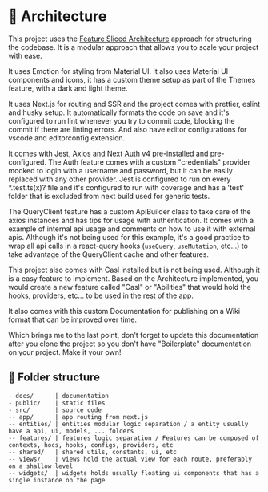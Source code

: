 # 📐 Architecture

This project uses the [Feature Sliced Architecture](https://feature-sliced.design/) approach for structuring the codebase. It is a modular approach that allows you to scale your project with ease.

It uses Emotion for styling from Material UI. It also uses Material UI components and icons, it has a custom theme setup as part of the Themes feature, with a dark and light theme.

It uses Next.js for routing and SSR and the project comes with prettier, eslint and husky setup. It automatically formats the code on save and it's configured to run lint whenever you try to commit code, blocking the commit if there are linting errors. And also have editor configurations for vscode and editorconfig extension.

It comes with Jest, Axios and Next Auth v4 pre-installed and pre-configured. The Auth feature comes with a custom "credentials" provider mocked to login with a username and password, but it can be easily replaced with any other provider. Jest is configured to run on every \*.test.ts(x)? file and it's configured to run with coverage and has a 'test' folder that is excluded from next build used for generic tests.

The QueryClient feature has a custom ApiBuilder class to take care of the axios instances and has tips for usage with authentication. It comes with a example of internal api usage and comments on how to use it with external apis. Although it's not being used for this example, it's a good practice to wrap all api calls in a react-query hooks (`useQuery`, `useMutation`, etc...) to take advantage of the QueryClient cache and other features.

This project also comes with Casl installed but is not being used. Although it is a easy feature to implement. Based on the Architecture implemented, you would create a new feature called "Casl" or "Abilities" that would hold the hooks, providers, etc... to be used in the rest of the app.

It also comes with this custom Documentation for publishing on a Wiki format that can be improved over time.

Which brings me to the last point, don't forget to update this documentation after you clone the project so you don't have "Boilerplate" documentation on your project. Make it your own!

## 📁 Folder structure

```
- docs/      | documentation
- public/    | static files
- src/       | source code
-- app/      | app routing from next.js
-- entities/ | entities modular logic separation / a entity usually have a api, ui, models, ... folders
-- features/ | features logic separation / Features can be composed of contexts, hocs, hooks, configs, providers, etc
-- shared/   | shared utils, constants, ui, etc
-- views/    | views hold the actual view for each route, preferably on a shallow level
-- widgets/  | widgets holds usually floating ui components that has a single instance on the page
```
